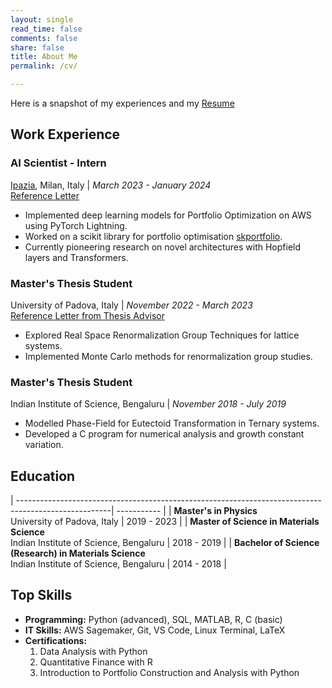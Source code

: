 ```yaml
---
layout: single
read_time: false
comments: false
share: false
title: About Me
permalink: /cv/

---
```


Here is a snapshot of my experiences and my <a href="/assets/documents/Monisha_2024_Resume.pdf" >Resume</a>

## Work Experience

### AI Scientist - Intern 
<a href="https://www.ipazia.com">Ipazia</a>, Milan, Italy | _March 2023 - January 2024_ <br>
<a href="/assets/documents/reco-ipazia.pdf" >Reference Letter</a>

- Implemented deep learning models for Portfolio Optimization on AWS using PyTorch Lightning.
- Worked on a scikit library for portfolio optimisation [skportfolio](https://github.com/scikit-portfolio/scikit-portfolio).
- Currently pioneering research on novel architectures with Hopfield layers and Transformers.

### Master's Thesis Student 
University of Padova, Italy | _November 2022 - March 2023_ <br>
<a href="/assets/documents/reco-unipd.pdf" >Reference Letter from Thesis Advisor</a>

- Explored Real Space Renormalization Group Techniques for lattice systems.
- Implemented Monte Carlo methods for renormalization group studies.

### Master's Thesis Student
Indian Institute of Science, Bengaluru | _November 2018 - July 2019_

- Modelled Phase-Field for Eutectoid Transformation in Ternary systems.
- Developed a C program for numerical analysis and growth constant variation.


## Education

| -----------------------------------------------------------------------------------------------------| ----------- |
| **Master's in Physics**<br>University of Padova, Italy                                                | 2019 - 2023 |
| **Master of Science in Materials Science**<br>Indian Institute of Science, Bengaluru                  | 2018 - 2019 |
| **Bachelor of Science (Research) in Materials Science**<br>Indian Institute of Science, Bengaluru     | 2014 - 2018 |

## Top Skills

- **Programming:** 
        Python (advanced),
        SQL, MATLAB, R, C (basic)
- **IT Skills:** 
        AWS Sagemaker, Git, VS Code,
        Linux Terminal, LaTeX
- **Certifications:** 
    1. Data Analysis with Python
    2. Quantitative Finance with R
    3. Introduction to Portfolio Construction and Analysis with Python


